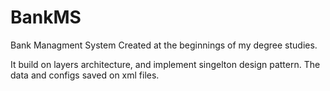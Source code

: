 # BankMS
Bank Managment System
Created at the beginnings of my degree studies.

It build on layers architecture, and implement singelton design pattern.
 The data and configs saved on xml files.
